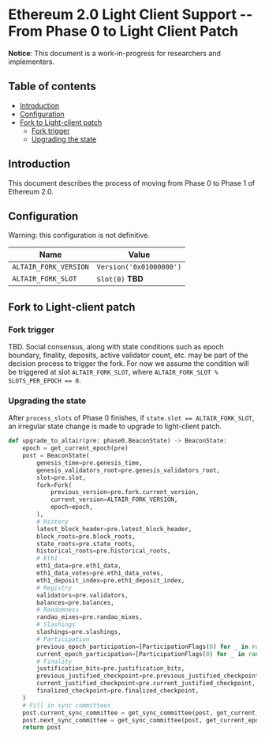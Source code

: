 # Ethereum 2.0 Light Client Support -- From Phase 0 to Light Client Patch

**Notice**: This document is a work-in-progress for researchers and implementers.

## Table of contents

<!-- START doctoc generated TOC please keep comment here to allow auto update -->
<!-- DON'T EDIT THIS SECTION, INSTEAD RE-RUN doctoc TO UPDATE -->

- [Introduction](#introduction)
- [Configuration](#configuration)
- [Fork to Light-client patch](#fork-to-light-client-patch)
  - [Fork trigger](#fork-trigger)
  - [Upgrading the state](#upgrading-the-state)

<!-- END doctoc generated TOC please keep comment here to allow auto update -->

## Introduction

This document describes the process of moving from Phase 0 to Phase 1 of Ethereum 2.0.

## Configuration

Warning: this configuration is not definitive.

| Name | Value |
| - | - |
| `ALTAIR_FORK_VERSION` | `Version('0x01000000')` |
| `ALTAIR_FORK_SLOT` | `Slot(0)` **TBD** |

## Fork to Light-client patch

### Fork trigger

TBD. Social consensus, along with state conditions such as epoch boundary, finality, deposits, active validator count, etc. may be part of the decision process to trigger the fork. For now we assume the condition will be triggered at slot `ALTAIR_FORK_SLOT`, where `ALTAIR_FORK_SLOT % SLOTS_PER_EPOCH == 0`.

### Upgrading the state

After `process_slots` of Phase 0 finishes, if `state.slot == ALTAIR_FORK_SLOT`, an irregular state change is made to upgrade to light-client patch.

```python
def upgrade_to_altair(pre: phase0.BeaconState) -> BeaconState:
    epoch = get_current_epoch(pre)
    post = BeaconState(
        genesis_time=pre.genesis_time,
        genesis_validators_root=pre.genesis_validators_root,
        slot=pre.slot,
        fork=Fork(
            previous_version=pre.fork.current_version,
            current_version=ALTAIR_FORK_VERSION,
            epoch=epoch,
        ),
        # History
        latest_block_header=pre.latest_block_header,
        block_roots=pre.block_roots,
        state_roots=pre.state_roots,
        historical_roots=pre.historical_roots,
        # Eth1
        eth1_data=pre.eth1_data,
        eth1_data_votes=pre.eth1_data_votes,
        eth1_deposit_index=pre.eth1_deposit_index,
        # Registry
        validators=pre.validators,
        balances=pre.balances,
        # Randomness
        randao_mixes=pre.randao_mixes,
        # Slashings
        slashings=pre.slashings,
        # Participation
        previous_epoch_participation=[ParticipationFlags(0) for _ in range(len(pre.validators))],
        current_epoch_participation=[ParticipationFlags(0) for _ in range(len(pre.validators))],
        # Finality
        justification_bits=pre.justification_bits,
        previous_justified_checkpoint=pre.previous_justified_checkpoint,
        current_justified_checkpoint=pre.current_justified_checkpoint,
        finalized_checkpoint=pre.finalized_checkpoint,
    )
    # Fill in sync committees
    post.current_sync_committee = get_sync_committee(post, get_current_epoch(post))
    post.next_sync_committee = get_sync_committee(post, get_current_epoch(post) + EPOCHS_PER_SYNC_COMMITTEE_PERIOD)
    return post
```
